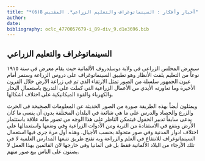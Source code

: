 ```yaml
---
title: "*أخبار وأفكار : السينماتوغراف والتعليم الزراعي*. المقتبس 8(6)"
author: 
date: 
bibliography: oclc_4770057679-i_89-div_9.d1e3696.bib
---
```




##  السينماتوغراف والتعليم الزراعي 


 سيعرض المجلس الزراعي في ولاية دوسلدروف الألمانية حيث يقام معرض في سنة  ١٩١٥  نوعاً من التعليم يلفت الأنظار وهو تطبيق السينماتوغراف على دروس الزراعة وستمر أمام عيون الجمهور سلسلة من الصور تمثل الارتقاء الذي تم في زراعة الأرض خلال القرون الأخيرة وما تعاورته الأيدي من الأعمال الزراعية التي كملت على التدريج باستعمال البخار والكهرباء والقوة الميكانيكية على اختلاف أشكالها. 

 ويمثلون أيضاً بهذه الطريقة صورة من الصور الحديثة عن المعلومات الصحيحة في الحرث والزرع والحصاد والدرس على ما هي شائعة في البلدان المختلفة بدون أن ينسى ما كان يدعى سابقاً تدبير الحقول فيتمكن الناظر على هذا الوجه من تصور ماله علاقة باستثمار الأرض وبنفع في الاستفادة من التربة ومن الأدوات الزراعية وفي وضعها واستعمالها على اختلاف ادوار المدنية وفي صور متحولة بحسب الأجيال. وهذه أول مرة   جرى فيها استعمال السينماتوغراف للانتفاع في العلم والزراعة وبه تفتح طريق تتبعها المدارس العلمية لا في تلك الأرجاء من البلاد الألمانية فقط بل في ألمانيا وفي خارجها لان القائمين بهذا العمل لا يضنون على الناس بيع صور منهم. 
